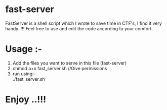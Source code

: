 # fast-server
FastServer is a shell script which I wrote to save time in CTF's,
I find it very handy..!!!
Feel free to use and edit the code according to your comfort.

# Usage :-
1. Add the files you want to serve in this file (fast-server)
2. chmod a+x fast_server.sh //Give permissions
3. run using:-    
   ./fast_server.sh
# Enjoy ..!!!
